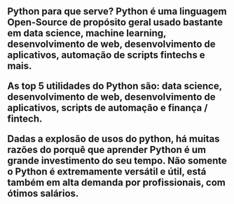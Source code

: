  <h2>Python para que serve? Python é uma linguagem Open-Source de propósito geral usado bastante em data science, machine learning, desenvolvimento de web, desenvolvimento de aplicativos, automação de scripts fintechs e mais.

As top 5 utilidades do Python são: data science, desenvolvimento de web, desenvolvimento de aplicativos, scripts de automação e finança / fintech.

Dadas a explosão de usos do python, há muitas razões do porquê que aprender Python é um grande investimento do seu tempo. Não somente o Python é extremamente versátil e útil, está também em alta demanda por profissionais, com ótimos salários.</h2>